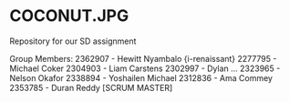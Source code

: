 # COCONUT.JPG
Repository for our SD assignment

Group Members:
  2362907 - Hewitt Nyambalo {i-renaissant}
  2277795 - Michael Coker
  2304903 - Liam Carstens
  2302997 - Dylan ...
  2323965 - Nelson Okafor
  2338894 - Yoshailen Michael
  2312836 - Ama Commey
  2353785 - Duran Reddy [SCRUM MASTER]

